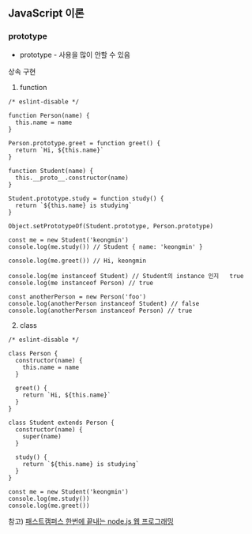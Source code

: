 ## JavaScript 이론 

### prototype

* prototype - 사용을 많이 안할 수 있음

상속 구현

1. function
```
/* eslint-disable */

function Person(name) {
  this.name = name
}

Person.prototype.greet = function greet() {
  return `Hi, ${this.name}`
}

function Student(name) {
  this.__proto__.constructor(name)
}

Student.prototype.study = function study() {
  return `${this.name} is studying`
}

Object.setPrototypeOf(Student.prototype, Person.prototype)

const me = new Student('keongmin')
console.log(me.study()) // Student { name: 'keongmin' }

console.log(me.greet()) // Hi, keongmin

console.log(me instanceof Student) // Student의 instance 인지   true
console.log(me instanceof Person) // true

const anotherPerson = new Person('foo')
console.log(anotherPerson instanceof Student) // false
console.log(anotherPerson instanceof Person) // true

```

2. class 
```
/* eslint-disable */

class Person {
  constructor(name) {
    this.name = name
  }

  greet() {
    return `Hi, ${this.name}`
  }
}

class Student extends Person {
  constructor(name) {
    super(name)
  }

  study() {
    return `${this.name} is studying`
  }
}

const me = new Student('keongmin')
console.log(me.study())
console.log(me.greet())

```





참고) [패스트캠퍼스 한번에 끝내는 node.js 웹 프로그래밍](https://fastcampus.co.kr/dev_online_node)
